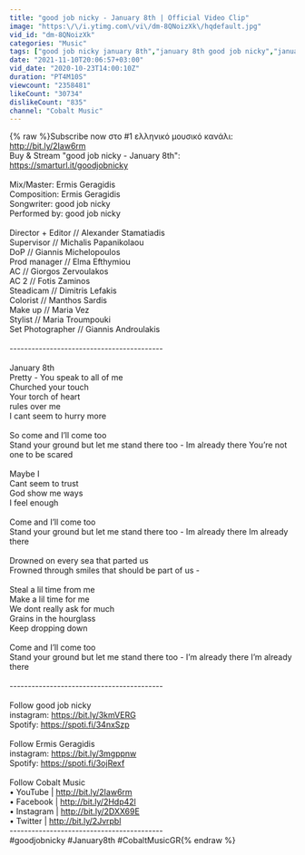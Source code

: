 ```yaml
---
title: "good job nicky - January 8th | Official Video Clip"
image: "https:\/\/i.ytimg.com\/vi\/dm-8QNoizXk\/hqdefault.jpg"
vid_id: "dm-8QNoizXk"
categories: "Music"
tags: ["good job nicky january 8th","january 8th good job nicky","january 8th"]
date: "2021-11-10T20:06:57+03:00"
vid_date: "2020-10-23T14:00:10Z"
duration: "PT4M10S"
viewcount: "2358481"
likeCount: "30734"
dislikeCount: "835"
channel: "Cobalt Music"
---
```

{% raw %}Subscribe now στο #1 ελληνικό μουσικό κανάλι: <a rel="nofollow" target="blank" href="http://bit.ly/2Iaw6rm">http://bit.ly/2Iaw6rm</a><br />Buy &amp; Stream &quot;good job nicky - January 8th&quot;: <a rel="nofollow" target="blank" href="https://smarturl.it/goodjobnicky">https://smarturl.it/goodjobnicky</a><br /><br />Mix/Master: Ermis Geragidis<br />Composition: Ermis Geragidis<br />Songwriter: good job nicky<br />Performed by: good job nicky<br /><br />Director + Editor // Alexander Stamatiadis<br />Supervisor // Michalis Papanikolaou<br />DoP // Giannis Michelopoulos<br />Prod manager // Elma Efthymiou<br />AC // Giorgos Zervoulakos<br />AC 2 // Fotis Zaminos<br />Steadicam // Dimitris Lefakis<br />Colorist // Manthos Sardis<br />Make up // Maria Vez<br />Stylist // Maria Troumpouki<br />Set Photographer // Giannis Androulakis<br /><br />------------------------------------------<br /><br />January 8th<br />Pretty - You speak to all of me<br />Churched your touch<br />Your torch of heart<br />rules over me<br />I cant seem to hurry more <br /><br />So come and I’ll come too<br />Stand your ground but let me stand there too - Im already there You’re not one to be scared <br /><br />Maybe I<br />Cant seem to trust<br />God show me ways<br />I feel enough<br /><br />Come and I’ll come too<br />Stand your ground but let me stand there too - Im already there Im already there <br /><br />Drowned on every sea that parted us<br />Frowned through smiles that should be part of us - <br /><br />Steal a lil time from me<br />Make a lil time for me<br />We dont really ask for much<br />Grains in the hourglass<br />Keep dropping down <br /><br />Come and I’ll come too<br />Stand your ground but let me stand there too - I’m already there I’m already there<br /><br />------------------------------------------<br /><br />Follow good job nicky<br />instagram: <a rel="nofollow" target="blank" href="https://bit.ly/3kmVERG">https://bit.ly/3kmVERG</a> <br />Spotify: <a rel="nofollow" target="blank" href="https://spoti.fi/34nxSzp">https://spoti.fi/34nxSzp</a><br /><br />Follow Ermis Geragidis<br />instagram: <a rel="nofollow" target="blank" href="https://bit.ly/3mgppnw">https://bit.ly/3mgppnw</a><br />Spotify: <a rel="nofollow" target="blank" href="https://spoti.fi/3ojRexf">https://spoti.fi/3ojRexf</a><br /><br />Follow Cobalt Music<br />• YouTube | <a rel="nofollow" target="blank" href="http://bit.ly/2Iaw6rm">http://bit.ly/2Iaw6rm</a><br />• Facebook | <a rel="nofollow" target="blank" href="http://bit.ly/2Hdp42l">http://bit.ly/2Hdp42l</a><br />• Instagram | <a rel="nofollow" target="blank" href="http://bit.ly/2DXX69E">http://bit.ly/2DXX69E</a><br />• Twitter | <a rel="nofollow" target="blank" href="http://bit.ly/2Jvrpbl">http://bit.ly/2Jvrpbl</a><br />------------------------------------------<br />#goodjobnicky #January8th #CobaltMusicGR{% endraw %}
